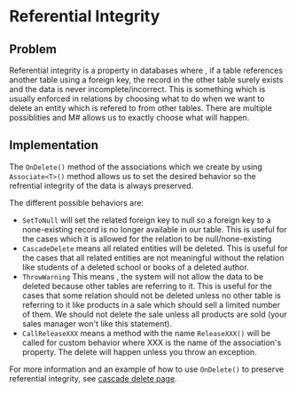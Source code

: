 # Referential Integrity

## Problem

Referential integrity is a property in databases where , if a table references another table using a foreign key, the record in the other table surely exists and the data is never incomplete/incorrect.
This is something which is usually enforced in relations by choosing what to do when we want to delete an entity which is refered to from other tables.
There are multiple possiblities and M# allows us to exactly choose what will happen.

## Implementation

The `OnDelete()` method of the associations which we create by using `Associate<T>()` method allows us to set the desired behavior so the refrential integrity of the data is always preserved.

The different possible behaviors are:

- `SetToNull` will set the related foreign key to null so a foreign key to a none-existing record is no longer available in our table. This is useful for the cases which it is allowed for the relation to be null/none-existing
- `CascadeDelete` means all related entities will be deleted. This is useful for the cases that all related entities are not meaningful without the relation like students of a deleted school or books of a deleted author.
- `ThrowWarning` This means , the system will not allow the data to be deleted because other tables are referring to it. This is useful for the cases that some relation should not be deleted unless no other table is referring to it like products in a sale which should sell a limited number of them. We should not delete the sale unless all products are sold (your sales manager won't like this statement).
- `CallReleaseXXX` means a method with the name `ReleaseXXX()` will be called for custom behavior where XXX is the name of the association's property. The delete will happen unless you throw an exception.

For more information and an example of how to use `OnDelete()` to preserve referential integrity, see [cascade delete page](how-to/associations/deleting.md).